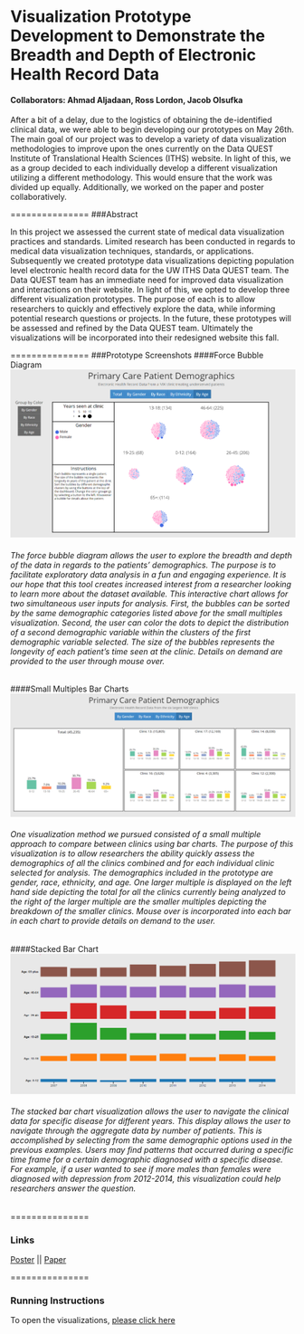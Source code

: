 Visualization Prototype Development to Demonstrate the Breadth and Depth of Electronic Health Record Data 
===============
#### Collaborators: Ahmad Aljadaan, Ross Lordon, Jacob Olsufka

After a bit of a delay, due to the logistics of obtaining the de-identified clinical data, we were able to begin developing our prototypes on May 26th. The main goal of our project was to develop a variety of data visualization methodologies to improve upon the ones currently on the Data QUEST Institute of Translational Health Sciences (ITHS) website. In light of this, we as a group decided to each individually develop a different visualization utilizing a different methodology. This would ensure that the work was divided up equally. Additionally, we worked on the paper and poster collaboratively. 

===============
###Abstract

In this project we assessed the current state of medical data visualization practices and standards. Limited research has been conducted in regards to medical data visualization techniques, standards, or applications. Subsequently we created prototype data visualizations depicting population level electronic health record data for the UW ITHS Data QUEST team. The Data QUEST team has an immediate need for improved data visualization and interactions on their website. In light of this, we opted to develop three different visualization prototypes. The purpose of each is to allow researchers to quickly and effectively explore the data, while informing potential research questions or projects. In the future, these prototypes will be assessed and refined by the Data QUEST team. Ultimately the visualizations will be incorporated into their redesigned website this fall.

===============
###Prototype Screenshots
####Force Bubble Diagram
![Force Bubble Diagram](images/bubbles.png)
###### The force bubble diagram allows the user to explore the breadth and depth of the data in regards to the patients’ demographics. The purpose is to facilitate exploratory data analysis in a fun and engaging experience. It is our hope that this tool creates increased interest from a researcher looking to learn more about the dataset available. This interactive chart allows for two simultaneous user inputs for analysis. First, the bubbles can be sorted by the same demographic categories listed above for the small multiples visualization. Second, the user can color the dots to depict the distribution of a second demographic variable within the clusters of the first demographic variable selected. The size of the bubbles represents the longevity of each patient’s time seen at the clinic. Details on demand are provided to the user through mouse over.

####Small Multiples Bar Charts
![Small Multiples Bar Charts](images/multiples.png)
###### One visualization method we pursued consisted of a small multiple approach to compare between clinics using bar charts. The purpose of this visualization is to allow researchers the ability quickly assess the demographics of all the clinics combined and for each individual clinic selected for analysis. The demographics included in the prototype are gender, race, ethnicity, and age. One larger multiple is displayed on the left hand side depicting the total for all the clinics currently being analyzed to the right of the larger multiple are the smaller multiples depicting the breakdown of the smaller clinics. Mouse over is incorporated into each bar in each chart to provide details on demand to the user.

####Stacked Bar Chart
![Stacked Bar Chart](images/stacked.png)
###### The stacked bar chart visualization allows the user to navigate the clinical data for specific disease for different years. This display allows the user to navigate through the aggregate data by number of patients. This is accomplished by selecting from the same demographic options used in the previous examples. Users may find patterns that occurred during a specific time frame for a certain demographic diagnosed with a specific disease. For example, if a user wanted to see if more males than females were diagnosed with depression from 2012-2014, this visualization could help researchers answer the question.

===============
### Links
[Poster](https://github.com/CSE512-15S/fp-aljadaan-rlordon-olsufj/blob/master/final/poster-aljadaan-rlordon-olsufj.pdf) || [Paper](https://github.com/CSE512-15S/fp-aljadaan-rlordon-olsufj/blob/master/final/paper-aljadaan-rlordon-olsufj.pdf)

===============
### Running Instructions

To open the visualizations, [please click here](https://cse512-15s.github.io/fp-aljadaan-rlordon-olsufj/)


